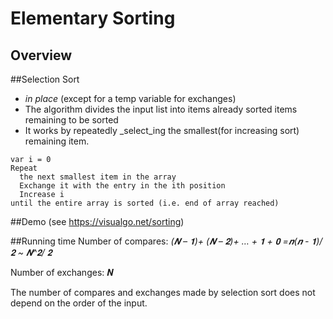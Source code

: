 # Elementary Sorting


## Overview

##Selection Sort
* _in place_ (except for a temp variable for exchanges)
* The algorithm divides the input list into items already sorted items remaining to be sorted
* It works by repeatedly _select_ing the smallest(for increasing sort) remaining item. 
```
var i = 0
Repeat
  the next smallest item in the array
  Exchange it with the entry in the ith position
  Increase i
until the entire array is sorted (i.e. end of array reached)
```

##Demo
(see https://visualgo.net/sorting)

##Running time
Number of compares:  *(𝑵 – 𝟏)+ (𝑵 – 𝟐)+ … + 𝟏 + 𝟎 =𝒏(𝒏 - 𝟏)/𝟐  ~  𝑵^𝟐/ 𝟐*

Number of exchanges:  𝑵

The number of compares and exchanges made by selection sort does not depend on the order of the input.
